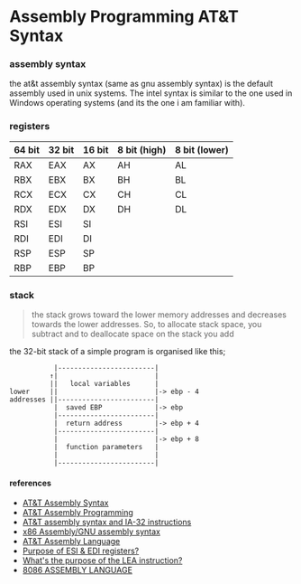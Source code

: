 # Assembly Programming AT&T Syntax

### assembly syntax
the at&t assembly syntax (same as gnu assembly syntax) is the default assembly
used in unix systems. The intel syntax is similar to the one used in Windows
operating systems (and its the one i am familiar with).

### registers

| 64 bit | 32 bit | 16 bit | 8 bit (high) | 8 bit (lower) |
|--------|--------|--------|--------------|---------------|
| RAX | EAX | AX | AH | AL | 
| RBX | EBX | BX | BH | BL |
| RCX | ECX | CX | CH | CL |
| RDX | EDX | DX | DH | DL |
| RSI | ESI | SI |
| RDI | EDI | DI |
| RSP | ESP | SP |
| RBP | EBP | BP |

### stack
> the stack grows toward the lower memory addresses and decreases towards the
lower addresses. So, to allocate stack space, you subtract and to deallocate 
space on the stack you add

the 32-bit stack of a simple program is organised like this;

```
           |------------------------|
          ↑|                        |
          ||   local variables      |
lower     ||                        |-> ebp - 4 
addresses ||------------------------| 
           |  saved EBP             |-> ebp
           |------------------------| 
           |  return address        |-> ebp + 4 
           |------------------------|
           |                        |-> ebp + 8
           |  function parameters   | 
           |                        |
           |------------------------|
 ```

#### references
- [AT&T Assembly Syntax](https://flint.cs.yale.edu/cs421/papers/x86-asm/asm.html)
- [AT&T Assembly Programming](https://csiflabs.cs.ucdavis.edu/~ssdavis/50/att-syntax.htm)
- [AT&T assembly syntax and IA-32 instructions](https://gist.github.com/DmitrySoshnikov/c67cbde1cceb0d6a194830b41baa5c8b)
- [x86 Assembly/GNU assembly syntax](https://en.wikibooks.org/wiki/X86_Assembly/GNU_assembly_syntax)
- [AT&T Assembly Language](http://neuraldk.org/document.php?att_asm)
- [Purpose of ESI & EDI registers?](https://stackoverflow.com/questions/1856320/purpose-of-esi-edi-registers)
- [What's the purpose of the LEA instruction?](https://stackoverflow.com/questions/1658294/whats-the-purpose-of-the-lea-instruction?rq=1)
- [8086 ASSEMBLY LANGUAGE](https://www.cs.uregina.ca/Dept/manuals/Manuals/7Language/7_9_8086/7_9Assembly.html)

